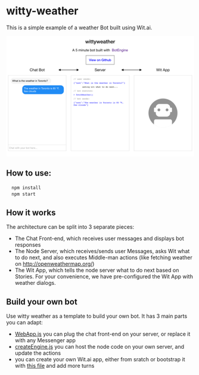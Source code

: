 # witty-weather

This is a simple example of a weather Bot built using Wit.ai.

![overview](overview.png)

## How to use:

```bash
  npm install
  npm start
```

## How it works

The architecture can be split into 3 separate pieces:
* The Chat Front-end, which receives user messages and displays bot responses
* The Node Server, which receives/sends user Messages, asks Wit what to do next, and also executes Middle-man actions (like fetching weather on http://openweathermap.org/)
* The Wit App, which tells the node server what to do next based on Stories. For your convenience, we have pre-configured the Wit App with weather dialogs.

## Build your own bot

Use witty weather as a template to build your own bot. It has 3 main parts you can adapt:
* [WebApp.js](src/WebApp.js) you can plug the chat front-end on your server, or replace it with any Messenger app
* [createEngine.js](src/createEngine.js) you can host the node code on your own server, and update the actions
* you can create your own Wit.ai app, either from sratch or bootstrap it with [this file](wit-app/wittyweather.zip) and add more turns

